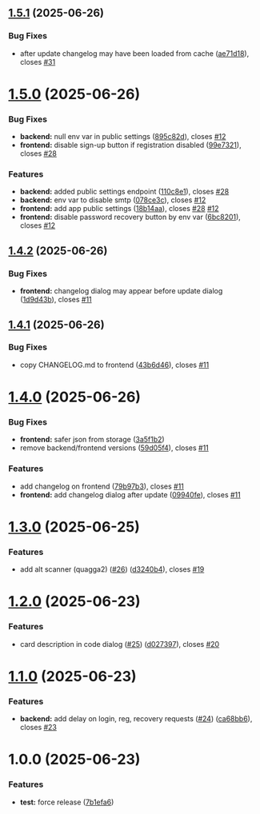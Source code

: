 ## [1.5.1](https://github.com/Quenary/cardholder_pwa/compare/v1.5.0...v1.5.1) (2025-06-26)


### Bug Fixes

* after update changelog may have been loaded from cache ([ae71d18](https://github.com/Quenary/cardholder_pwa/commit/ae71d1848bf01b398541a9e410923c40868e2db6)), closes [#31](https://github.com/Quenary/cardholder_pwa/issues/31)

# [1.5.0](https://github.com/Quenary/cardholder_pwa/compare/v1.4.2...v1.5.0) (2025-06-26)


### Bug Fixes

* **backend:** null env var in public settings ([895c82d](https://github.com/Quenary/cardholder_pwa/commit/895c82d8cd10649dbdcbdd29d0dd01bf2570f73a)), closes [#12](https://github.com/Quenary/cardholder_pwa/issues/12)
* **frontend:** disable sign-up button if registration disabled ([99e7321](https://github.com/Quenary/cardholder_pwa/commit/99e732165d5a31569d1c2746a109bbb73d38925b)), closes [#28](https://github.com/Quenary/cardholder_pwa/issues/28)


### Features

* **backend:** added public settings endpoint ([110c8e1](https://github.com/Quenary/cardholder_pwa/commit/110c8e145ca05a96a06fb9d8b943a37dbea975ec)), closes [#28](https://github.com/Quenary/cardholder_pwa/issues/28)
* **backend:** env var to disable smtp ([078ce3c](https://github.com/Quenary/cardholder_pwa/commit/078ce3c79565768a5067d39fbce22027ea329dd7)), closes [#12](https://github.com/Quenary/cardholder_pwa/issues/12)
* **frontend:** add app public settings ([18b14aa](https://github.com/Quenary/cardholder_pwa/commit/18b14aa10e634360af2dc96bc1f71c3e22e0d47b)), closes [#28](https://github.com/Quenary/cardholder_pwa/issues/28) [#12](https://github.com/Quenary/cardholder_pwa/issues/12)
* **frontend:** disable password recovery button by env var ([6bc8201](https://github.com/Quenary/cardholder_pwa/commit/6bc8201ece691bf1a3dde25abcbc2b5c62c80dff)), closes [#12](https://github.com/Quenary/cardholder_pwa/issues/12)

## [1.4.2](https://github.com/Quenary/cardholder_pwa/compare/v1.4.1...v1.4.2) (2025-06-26)


### Bug Fixes

* **frontend:** changelog dialog may appear before update dialog ([1d9d43b](https://github.com/Quenary/cardholder_pwa/commit/1d9d43bf678be6f7eb71b6ae8b01ec7d4d5e3008)), closes [#11](https://github.com/Quenary/cardholder_pwa/issues/11)

## [1.4.1](https://github.com/Quenary/cardholder_pwa/compare/v1.4.0...v1.4.1) (2025-06-26)


### Bug Fixes

* copy CHANGELOG.md to frontend ([43b6d46](https://github.com/Quenary/cardholder_pwa/commit/43b6d466a8c1bd398d79f027a7804deda272f2ff)), closes [#11](https://github.com/Quenary/cardholder_pwa/issues/11)

# [1.4.0](https://github.com/Quenary/cardholder_pwa/compare/v1.3.0...v1.4.0) (2025-06-26)


### Bug Fixes

* **frontend:** safer json from storage ([3a5f1b2](https://github.com/Quenary/cardholder_pwa/commit/3a5f1b218b2fefb5319514b72f60762de4fceb12))
* remove backend/frontend versions ([59d05f4](https://github.com/Quenary/cardholder_pwa/commit/59d05f48e849872dd2833580953e318f1c736859)), closes [#11](https://github.com/Quenary/cardholder_pwa/issues/11)


### Features

* add changelog on frontend ([79b97b3](https://github.com/Quenary/cardholder_pwa/commit/79b97b353a4c2684fb518fb7ad375f789e9fba57)), closes [#11](https://github.com/Quenary/cardholder_pwa/issues/11)
* **frontend:** add changelog dialog after update ([09940fe](https://github.com/Quenary/cardholder_pwa/commit/09940fe0ff7359c6b09e99c58cb885fe8e882e2c)), closes [#11](https://github.com/Quenary/cardholder_pwa/issues/11)

# [1.3.0](https://github.com/Quenary/cardholder_pwa/compare/v1.2.0...v1.3.0) (2025-06-25)


### Features

* add alt scanner (quagga2) ([#26](https://github.com/Quenary/cardholder_pwa/issues/26)) ([d3240b4](https://github.com/Quenary/cardholder_pwa/commit/d3240b4c8057497b990db422c71b3c31b48edb7a)), closes [#19](https://github.com/Quenary/cardholder_pwa/issues/19)

# [1.2.0](https://github.com/Quenary/cardholder_pwa/compare/v1.1.0...v1.2.0) (2025-06-23)


### Features

* card description in code dialog ([#25](https://github.com/Quenary/cardholder_pwa/issues/25)) ([d027397](https://github.com/Quenary/cardholder_pwa/commit/d027397ae169b110ac948d6cdd125fce80251b2e)), closes [#20](https://github.com/Quenary/cardholder_pwa/issues/20)

# [1.1.0](https://github.com/Quenary/cardholder_pwa/compare/v1.0.0...v1.1.0) (2025-06-23)


### Features

* **backend:** add delay on login, reg, recovery requests ([#24](https://github.com/Quenary/cardholder_pwa/issues/24)) ([ca68bb6](https://github.com/Quenary/cardholder_pwa/commit/ca68bb603c14133a36f46dc4d8d9dc005b7ecf22)), closes [#23](https://github.com/Quenary/cardholder_pwa/issues/23)

# 1.0.0 (2025-06-23)


### Features

* **test:** force release ([7b1efa6](https://github.com/Quenary/cardholder_pwa/commit/7b1efa6cc8206a576eb80585d6ae97ca74cbc92f))
